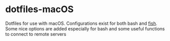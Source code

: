 # dotfiles-macOS

Dotfiles for use with macOS. Configurations exist for both bash and [fish](http://fishshell.com/).
Some nice options are added especially for bash and some useful functions to connect to remote servers
